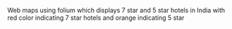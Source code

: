Web maps using folium which displays 7 star and 5 star hotels in India with red color indicating 7 star hotels and orange indicating 5 star
